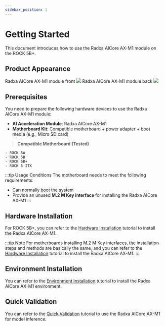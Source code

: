 ```yaml
---
sidebar_position: 1
---
```


# Getting Started

This document introduces how to use the Radxa AICore AX-M1 module on the ROCK 5B+.

## Product Appearance

<div style={{textAlign: 'center'}}>
   Radxa AICore AX-M1 module front
   <img src="/en/img/aicore-ax-m1/aicore_ax_m1_top.webp" style={{width: '60%', maxWidth: '800px'}} />
   Radxa AICore AX-M1 module back
    <img src="/en/img/aicore-ax-m1/aicore_ax_m1_bottom.webp" style={{width: '60%', maxWidth: '800px'}} />
</div>

## Prerequisites

You need to prepare the following hardware devices to use the Radxa AICore AX-M1 module:

- **AI Acceleration Module**: Radxa AICore AX-M1
- **Motherboard Kit**: Compatible motherboard + power adapter + boot media (e.g., Micro SD card)

> **Compatible Motherboard (Tested)**

```
- ROCK 5A
- ROCK 5B
- ROCK 5B+
- ROCK 5 ITX
```

:::tip Usage Conditions
The motherboard needs to meet the following requirements:

- Can normally boot the system
- Provide an unused **M.2 M Key interface** for installing the Radxa AICore AX-M1
  :::

## Hardware Installation

For ROCK 5B+, you can refer to the [Hardware Installation](/aicore/ax-m1/getting-started/hardware_install) tutorial to install the Radxa AICore AX-M1.

:::tip Note
For motherboards installing M.2 M Key interfaces, the installation steps and methods are basically the same, and you can refer to the [Hardware Installation](/aicore/ax-m1/getting-started/hardware_install) tutorial to install the Radxa AICore AX-M1.
:::

## Environment Installation

You can refer to the [Environment Installation](/aicore/ax-m1/getting-started/env_install) tutorial to install the Radxa AICore AX-M1 environment.

## Quick Validation

You can refer to the [Quick Validation](/aicore/ax-m1/getting-started/quick_example) tutorial to use the Radxa AICore AX-M1 for model inference.
